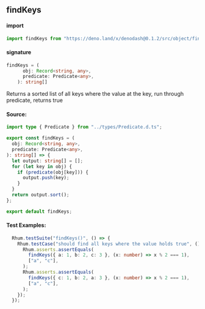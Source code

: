 
## findKeys

#### import
```typescript
import findKeys from "https://deno.land/x/denodash@0.1.2/src/object/findKeys.ts"
```

#### signature
```typescript
findKeys = (
      obj: Record<string, any>,
      predicate: Predicate<any>,
    ): string[]
```

Returns a sorted list of all keys where the value at the key, run through predicate, returns true

#### Source:

```typescript
import type { Predicate } from "../types/Predicate.d.ts";

export const findKeys = (
  obj: Record<string, any>,
  predicate: Predicate<any>,
): string[] => {
  let output: string[] = [];
  for (let key in obj) {
    if (predicate(obj[key])) {
      output.push(key);
    }
  }
  return output.sort();
};

export default findKeys;

```

#### Test Examples: 

```typescript
  Rhum.testSuite("findKeys()", () => {
    Rhum.testCase("should find all keys where the value holds true", () => {
      Rhum.asserts.assertEquals(
        findKeys({ a: 1, b: 2, c: 3 }, (x: number) => x % 2 === 1),
        ["a", "c"],
      );
      Rhum.asserts.assertEquals(
        findKeys({ c: 1, b: 2, a: 3 }, (x: number) => x % 2 === 1),
        ["a", "c"],
      );
    });
  });
```

  